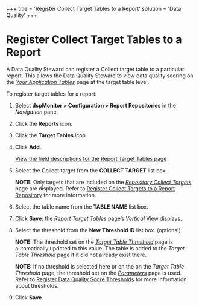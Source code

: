 +++
title = 'Register Collect Target Tables to a Report'
solution = 'Data Quality'
+++

# Register Collect Target Tables to a Report

A Data Quality Steward can register a Collect target table to a
particular report. This allows the Data Quality Steward to view data
quality scoring on the *[Your Application
Tables](../Page_Desc/Your_Application_Tables.htm)* page at the target
table level.

To register target tables for a report:

1.  Select **dspMonitor \> Configuration \> Report Repositories** in the
    *Navigation* pane.

2.  Click the **Reports** icon.

3.  Click the **Target Tables** icon.

4.  Click **Add**.
    
    [View the field descriptions for the Report Target Tables
    page](../Page_Desc/Report_Target_Tables%20H.htm)

5.  Select the Collect target from the **COLLECT TARGET** list box.
    
    **NOTE:** Only targets that are included on the *[Repository Collect
    Targets](../Page_Desc/Repository_Collect_Target.htm)* page are
    displayed. Refer to [Register Collect Targets to a Report
    Repository](Register_Collect_Targets_to_a_Report_Repository.htm) for
    more information.

6.  Select the table name from the **TABLE NAME** list box.

7.  Click **Save**; the *Report Target Tables* page’s *Vertical* View
    displays.

8.  Select the threshold from the **New Threshold ID** list box.
    (optional)
    
    **NOTE:** The threshold set on the *[Target Table
    Threshold](../Page_Desc/Target_Table_Threshold.htm)* page is
    automatically updated to this value. The table is added to the
    *Target Table Threshold* page if it did not already exist there.
    
    **NOTE:** If no threshold is selected here or on the on the *Target
    Table Threshold* page, the threshold set on the
    *[Parameters](../Page_Desc/Parameters.htm)* page is used. Refer to
    [Register Data Quality Score
    Thresholds](Populate_Configuration_Tables.htm#Register_Data_Quality_Score_Thresholds)
    for more information about thresholds.

9.  Click **Save**.
